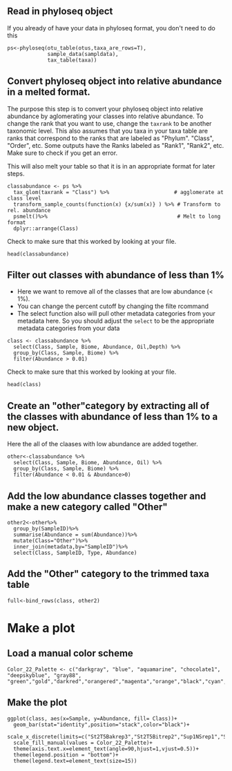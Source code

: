 ## Read in phyloseq object
If you already of have your data in phyloseq format, you don't need to do this 
```{R}
ps<-phyloseq(otu_table(otus,taxa_are_rows=T),
             sample_data(sampldata),
             tax_table(taxa))
```

## Convert phyloseq object into relative abundance in a melted format.

The purpose this step is to convert your phyloseq object into relative abundance by aglomerating your classes into relative abundance.
To change the rank that you want to use, change the `taxrank` to be another taxonomic level.  This also assumes that you taxa in your taxa table are ranks that correspond to the ranks that are labeled as "Phylum". "Class", "Order", etc. Some outputs have the Ranks labeled as "Rank1", "Rank2", etc.  Make sure to check if you get an error.

This will also melt your table so that it is in an appropriate format for later steps.

```{R}
classabundance <- ps %>%
  tax_glom(taxrank = "Class") %>%                     # agglomerate at class level
  transform_sample_counts(function(x) {x/sum(x)} ) %>% # Transform to rel. abundance
  psmelt()%>%                                          # Melt to long format
  dplyr::arrange(Class) 
```
Check to make sure that this worked by looking at your file.
```{R}
head(classabundance)
```
## Filter out classes with abundance of less than 1%

- Here we want to remove all of the classes that are low abundance (< 1%).    
- You can change the percent cutoff by changing the filte rcommand
- The select function also will pull other metadata categories from your metadata here.  So you should adjust the `select` to be the appropriate metadata categories from your data

```{R}
class <- classabundance %>%
  select(Class, Sample, Biome, Abundance, Oil,Depth) %>%
  group_by(Class, Sample, Biome) %>%
  filter(Abundance > 0.01)
```
Check to make sure that this worked by looking at your file.
```{R}
head(class)
```

## Create an "other"category by extracting all of the classes with abundance of less than 1% to a new object.

Here the all of the claases with low abundance are added together.

```{R}
other<-classabundance %>%
  select(Class, Sample, Biome, Abundance, Oil) %>%
  group_by(Class, Sample, Biome) %>%
  filter(Abundance < 0.01 & Abundance>0)
```

## Add the low abundance classes together and make a new category called "Other"

```{R}
other2<-other%>%
  group_by(SampleID)%>%
  summarise(Abundance = sum(Abundance))%>%
  mutate(Class="Other")%>%
  inner_join(metadata,by="SampleID")%>%
  select(Class, SampleID, Type, Abundance)
```
## Add the "Other" category to the trimmed taxa table

```{R}
full<-bind_rows(class, other2)
```

# Make a plot

## Load a manual color scheme
```{R}
Color_22_Palette <- c("darkgray", "blue", "aquamarine", "chocolate1", "deepskyblue", "gray88", "green","gold","darkred","orangered","magenta","orange","black","cyan","seagreen3","royalblue","red","purple","white","sienna4","darkolivegreen","darkseagreen","mediumvioletred")
```

## Make the plot

```{R}
ggplot(class, aes(x=Sample, y=Abundance, fill= Class))+
  geom_bar(stat="identity",position="stack",color="black")+
  scale_x_discrete(limits=c("St2T5Bakrep3","St2T5Bitrep2","Sup1NSrep1","St2T5Bakrep1","St2T5Ctrlrep2","St2T3Bitrep3","St2T1Ctrlrep2","St2T1Bitrep1","St2T5Bitrep1","St2T1Bakrep2","St2T5Bakrep2","St2T5Ctrlrep1","St1NSrep3","St2T3Bitrep1","St2T3Bitrep2","St2T1Bitrep2","St2T1Bakrep1","St2T1Ctrlrep3","St2T5Ctrlrep3","St2T1Bakrep3","St2T3Ctrlrep1","St2T3Bakrep3","St2T3Bakrep1","St2T1Bitrep3","St2T3Ctrlrep3","CST01401","CST07401","CST03401","CST0540","CST0412001","CST0712001","CST061200","CST0212001","CST0512001","CST081200","CST0632001","CST0432001","CST0532001"))+
  scale_fill_manual(values = Color_22_Palette)+
  theme(axis.text.x=element_text(angle=90,hjust=1,vjust=0.5))+
  theme(legend.position = "bottom")+
  theme(legend.text=element_text(size=15))
  ```
